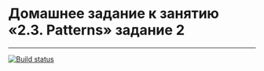 # Домашнее задание к занятию «2.3. Patterns» задание 2

___
[![Build status](https://ci.appveyor.com/api/projects/status/n8ekuh6ximuuklgh/branch/master?svg=true)](https://ci.appveyor.com/project/Sad-Froggy/netohomework4-5-2/branch/master)
